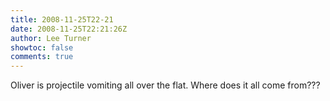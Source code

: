 ```yaml
---
title: 2008-11-25T22-21
date: 2008-11-25T22:21:26Z
author: Lee Turner
showtoc: false
comments: true
---
```


Oliver is projectile vomiting all over the flat.  Where does it all come from???

